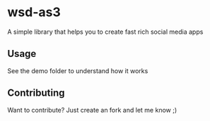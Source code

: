 wsd-as3
=============

A simple library that helps you to create fast rich social media apps

Usage
-------

See the demo folder to understand how it works


Contributing
------------

Want to contribute? Just create an fork and let me know ;)